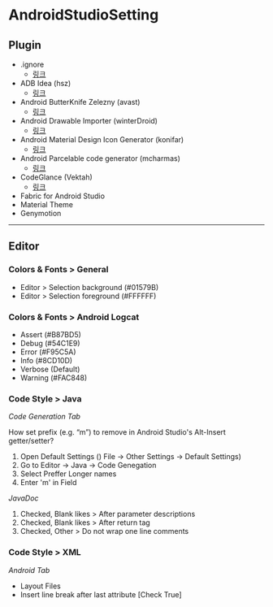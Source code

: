 # AndroidStudioSetting

## Plugin

- .ignore
  - [링크](https://github.com/hsz/idea-gitignore)
- ADB Idea (hsz)
  - [링크](https://github.com/pbreault/adb-idea)
- Android ButterKnife Zelezny (avast)
  - [링크](https://github.com/avast/android-butterknife-zelezny)
- Android Drawable Importer (winterDroid)
  - [링크](https://github.com/winterDroid/android-drawable-importer-intellij-plugin)
- Android Material Design Icon Generator (konifar)
  - [링크](https://github.com/konifar/android-material-design-icon-generator-plugin)
- Android Parcelable code generator (mcharmas)
  - [링크](https://github.com/mcharmas/android-parcelable-intellij-plugin)
- CodeGlance (Vektah)
  - [링크](https://github.com/Vektah/CodeGlance)
- Fabric for Android Studio
- Material Theme
- Genymotion

- - -

## Editor

### Colors & Fonts > General

- Editor > Selection background (#01579B)
- Editor > Selection foreground (#FFFFFF)

### Colors & Fonts > Android Logcat

- Assert (#B87BD5)
- Debug (#54C1E9)
- Error (#F95C5A)
- Info (#8CD10D)
- Verbose (Default)
- Warning (#FAC848)

### Code Style > Java

*Code Generation Tab*

How set prefix (e.g. “m”) to remove in Android Studio's Alt-Insert getter/setter?

1. Open Default Settings () File -> Other Settings -> Default Settings)
2. Go to Editor -> Java -> Code Genegation
3. Select Preffer Longer names
4. Enter 'm' in Field

*JavaDoc*

1. Checked, Blank likes > After parameter descriptions
2. Checked, Blank likes > After return tag
3. Checked, Other > Do not wrap one line comments

### Code Style > XML

*Android Tab*

- Layout Files
 - Insert line break after last attribute [Check True]
